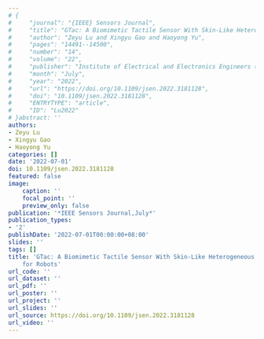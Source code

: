 ```yaml
---
# {
#     "journal": "{IEEE} Sensors Journal",
#     "title": "GTac: A Biomimetic Tactile Sensor With Skin-Like Heterogeneous Force Feedback for Robots",
#     "author": "Zeyu Lu and Xingyu Gao and Haoyong Yu",
#     "pages": "14491--14500",
#     "number": "14",
#     "volume": "22",
#     "publisher": "Institute of Electrical and Electronics Engineers ({IEEE})",
#     "month": "July",
#     "year": "2022",
#     "url": "https://doi.org/10.1109/jsen.2022.3181128",
#     "doi": "10.1109/jsen.2022.3181128",
#     "ENTRYTYPE": "article",
#     "ID": "Lu2022"
# }abstract: ''
authors:
- Zeyu Lu
- Xingyu Gao
- Haoyong Yu
categories: []
date: '2022-07-01'
doi: 10.1109/jsen.2022.3181128
featured: false
image:
    caption: ''
    focal_point: ''
    preview_only: false
publication: '*IEEE Sensors Journal,July*'
publication_types:
- '2'
publishDate: '2022-07-01T00:00:00+08:00'
slides: ''
tags: []
title: 'GTac: A Biomimetic Tactile Sensor With Skin-Like Heterogeneous Force Feedback
    for Robots'
url_code: ''
url_dataset: ''
url_pdf: ''
url_poster: ''
url_project: ''
url_slides: ''
url_source: https://doi.org/10.1109/jsen.2022.3181128
url_video: ''
---
```

